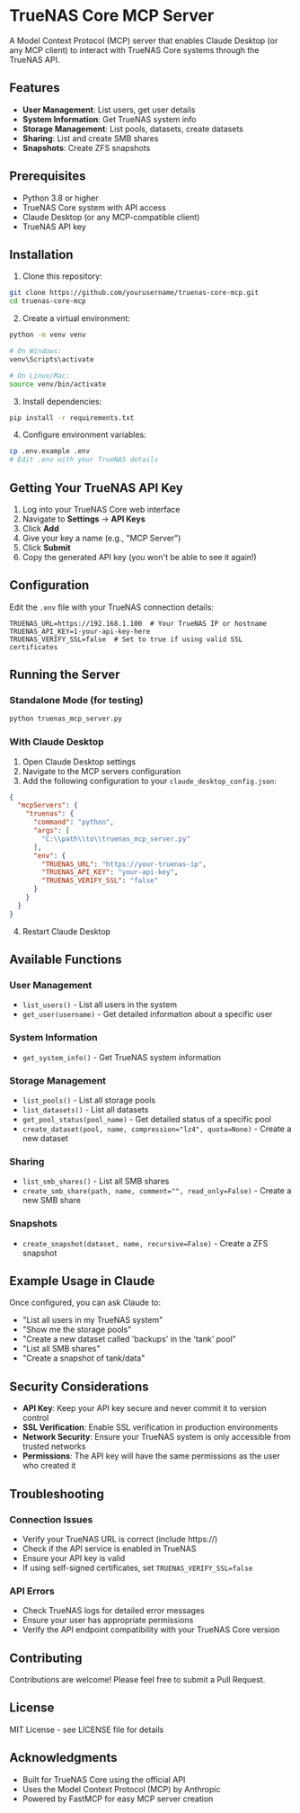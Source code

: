 # TrueNAS Core MCP Server

A Model Context Protocol (MCP) server that enables Claude Desktop (or any MCP client) to interact with TrueNAS Core systems through the TrueNAS API.

## Features

- **User Management**: List users, get user details
- **System Information**: Get TrueNAS system info
- **Storage Management**: List pools, datasets, create datasets
- **Sharing**: List and create SMB shares
- **Snapshots**: Create ZFS snapshots

## Prerequisites

- Python 3.8 or higher
- TrueNAS Core system with API access
- Claude Desktop (or any MCP-compatible client)
- TrueNAS API key

## Installation

1. Clone this repository:
```bash
git clone https://github.com/yourusername/truenas-core-mcp.git
cd truenas-core-mcp
```

2. Create a virtual environment:
```bash
python -m venv venv

# On Windows:
venv\Scripts\activate

# On Linux/Mac:
source venv/bin/activate
```

3. Install dependencies:
```bash
pip install -r requirements.txt
```

4. Configure environment variables:
```bash
cp .env.example .env
# Edit .env with your TrueNAS details
```

## Getting Your TrueNAS API Key

1. Log into your TrueNAS Core web interface
2. Navigate to **Settings** → **API Keys**
3. Click **Add**
4. Give your key a name (e.g., "MCP Server")
5. Click **Submit**
6. Copy the generated API key (you won't be able to see it again!)

## Configuration

Edit the `.env` file with your TrueNAS connection details:

```env
TRUENAS_URL=https://192.168.1.100  # Your TrueNAS IP or hostname
TRUENAS_API_KEY=1-your-api-key-here
TRUENAS_VERIFY_SSL=false  # Set to true if using valid SSL certificates
```

## Running the Server

### Standalone Mode (for testing)

```bash
python truenas_mcp_server.py
```

### With Claude Desktop

1. Open Claude Desktop settings
2. Navigate to the MCP servers configuration
3. Add the following configuration to your `claude_desktop_config.json`:

```json
{
  "mcpServers": {
    "truenas": {
      "command": "python",
      "args": [
        "C:\\path\\to\\truenas_mcp_server.py"
      ],
      "env": {
        "TRUENAS_URL": "https://your-truenas-ip",
        "TRUENAS_API_KEY": "your-api-key",
        "TRUENAS_VERIFY_SSL": "false"
      }
    }
  }
}
```

4. Restart Claude Desktop

## Available Functions

### User Management
- `list_users()` - List all users in the system
- `get_user(username)` - Get detailed information about a specific user

### System Information
- `get_system_info()` - Get TrueNAS system information

### Storage Management
- `list_pools()` - List all storage pools
- `list_datasets()` - List all datasets
- `get_pool_status(pool_name)` - Get detailed status of a specific pool
- `create_dataset(pool, name, compression="lz4", quota=None)` - Create a new dataset

### Sharing
- `list_smb_shares()` - List all SMB shares
- `create_smb_share(path, name, comment="", read_only=False)` - Create a new SMB share

### Snapshots
- `create_snapshot(dataset, name, recursive=False)` - Create a ZFS snapshot

## Example Usage in Claude

Once configured, you can ask Claude to:

- "List all users in my TrueNAS system"
- "Show me the storage pools"
- "Create a new dataset called 'backups' in the 'tank' pool"
- "List all SMB shares"
- "Create a snapshot of tank/data"

## Security Considerations

- **API Key**: Keep your API key secure and never commit it to version control
- **SSL Verification**: Enable SSL verification in production environments
- **Network Security**: Ensure your TrueNAS system is only accessible from trusted networks
- **Permissions**: The API key will have the same permissions as the user who created it

## Troubleshooting

### Connection Issues
- Verify your TrueNAS URL is correct (include https://)
- Check if the API service is enabled in TrueNAS
- Ensure your API key is valid
- If using self-signed certificates, set `TRUENAS_VERIFY_SSL=false`

### API Errors
- Check TrueNAS logs for detailed error messages
- Ensure your user has appropriate permissions
- Verify the API endpoint compatibility with your TrueNAS Core version

## Contributing

Contributions are welcome! Please feel free to submit a Pull Request.

## License

MIT License - see LICENSE file for details

## Acknowledgments

- Built for TrueNAS Core using the official API
- Uses the Model Context Protocol (MCP) by Anthropic
- Powered by FastMCP for easy MCP server creation
